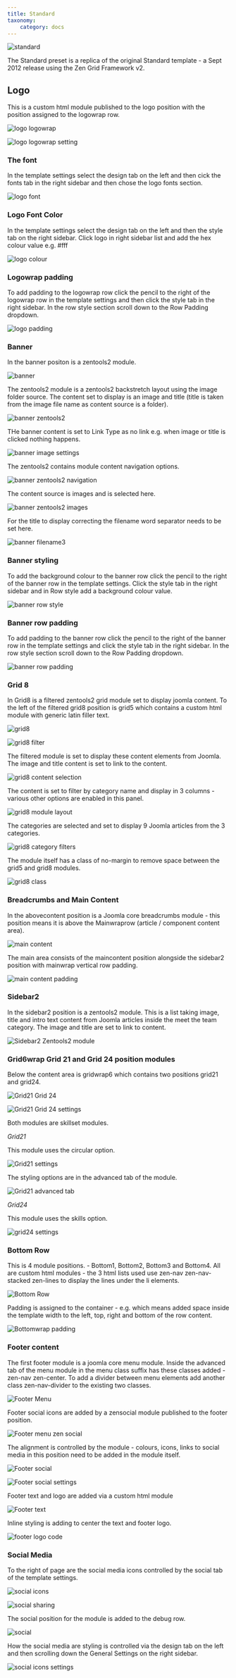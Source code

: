 ```yaml
---
title: Standard
taxonomy:
    category: docs
---
```


![standard](standard.png)

The Standard preset is a replica of the original Standard template - a Sept 2012 release using the Zen Grid Framework v2.

## Logo

This is a custom html module published to the logo position with the position assigned to the logowrap row.

![logo logowrap](logo-logowrap.png)

![logo logowrap setting](logo-logowrap-setting.png)

### The font 

In the template settings select the design tab on the left and then cick the fonts tab in the right sidebar and then chose the logo fonts section. 

![logo font](logo-font.png)

### Logo Font Color

In the template settings select the design tab on the left and then the style tab on the right sidebar. Click logo in right sidebar list and add the hex colour value e.g. #fff

![logo colour](logo-colour.png)

### Logowrap padding

To add padding to the logowrap row click the pencil to the right of the logowrap row in the template settings and then click the style tab in the right sidebar. In the row style section scroll down to the Row Padding dropdown. 

![logo padding](logo-padding.png)

### Banner

In the banner positon is a zentools2 module.

![banner](banner.png)

The zentools2 module is a zentools2 backstretch layout using the image folder source. The content set to display is an image and title (title is taken from the image file name as content source is a folder). 

![banner zentools2](banner-zentools2.png)

THe banner content is set to Link Type as no link e.g. when image or title is clicked nothing happens.

![banner image settings](banner-image-settings.png)

The zentools2 contains module content navigation options.

![banner zentools2 navigation](banner-zentools2-navigation.png)

The content source is images and is selected here.

![banner zentools2 images](banner-zentools2-images.png)

For the title to display correcting the filename word separator needs to be set here.

![banner filename3](banner-filename3.png)

### Banner styling

To add the background colour to the banner row click the pencil to the right of the banner row in the template settings. Click the style tab in the right sidebar and in Row style add a background colour value.

![banner row style](banner-row-style.png)

### Banner row padding

To add padding to the banner row click the pencil to the right of the banner row in the template settings and click the style tab in the right sidebar. In the row style section scroll down to the Row Padding dropdown.

![banner row padding](banner-row-padding.png)

### Grid 8

In Grid8 is a filtered zentools2 grid module set to display joomla content. To the left of the filtered grid8 position is grid5 which contains a custom html module with generic latin filler text.

![grid8](grid8.jpg)

![grid8 filter](grid8-filter.png)

The filtered module is set to display these content elements from Joomla. The image and title content is set to link to the content.

![grid8 content selection](grid8-content-selection.png)

The content is set to filter by category name and display in 3 columns - various other options are enabled in this panel.

![grid8 module layout](grid8-module-layout.png)

The categories are selected and set to display 9 Joomla articles from the 3 categories.

![grid8 category filters](grid8-category-filters.png)

The module itself has a class of no-margin to remove space between the grid5 and grid8 modules.

![grid8 class](grid8-class.png)

### Breadcrumbs and Main Content 

In the abovecontent position is a Joomla core breadcrumbs module - this position means it is above the Mainwraprow (article / component content area).

![main content](main-content.gif)

The main area consists of the maincontent position alongside the sidebar2 position with mainwrap vertical row padding.

![main content padding](main-content-padding.gif)


### Sidebar2

In the sidebar2 position is a zentools2 module. This is a list taking image, title and intro text content from Joomla articles inside the meet the team category. The image and title are set to link to content.

![Sidebar2 Zentools2 module](sidebar2-zentools2-module.gif)

### Grid6wrap Grid 21 and Grid 24 position modules

Below the content area is gridwrap6 which contains two positions grid21 and grid24.

![Grid21 Grid 24 ](grid21-grid24.gif)

![Grid21 Grid 24 settings](grid21-grid24-settings.gif)

Both modules are skillset modules.

*Grid21*

This module uses the circular option.

![Grid21 settings](grid21-settings.gif)

The styling options are in the advanced tab of the module.

![Grid21 advanced tab](grid21-advanced-tab.gif)

*Grid24*

This module uses the skills option.

![grid24 settings](grid24-settings.gif)

### Bottom Row

This is 4 module positions. - Bottom1, Bottom2, Bottom3 and Bottom4. All are custom html modules - the 3 html lists used use zen-nav zen-nav-stacked zen-lines to display the lines under the li elements.

![Bottom Row](bottomwrap-row.gif)

Padding is assigned to the container - e.g. which means added space inside the template width to the left, top, right and bottom of the row content.

![Bottomwrap padding](bottomwrap-padding.gif)

### Footer content

The first footer module is a joomla core menu module. Inside the advanced tab of the menu module in the menu class suffix has these classes added - zen-nav zen-center. To add a divider between menu elements add another class zen-nav-divider to the existing two classes.

![Footer Menu](footer-menu.gif)

Footer social icons are added by a zensocial module published to the footer position.

![Footer menu zen social](footer-menu-zen-social.gif)

The alignment is controlled by the module - colours, icons, links to social media in this position need to be added in the module itself.

![Footer social](footer-social.gif)

![Footer social settings](footer-social-settings2.gif)

Footer text and logo are added via a custom html module

![Footer text](footer-text.gif)

Inline styling is adding to center the text and footer logo.

![footer logo code](footer-logo-code.gif)

### Social Media

To the right of page are the social media icons controlled by the social tab of the template settings.

![social icons](social-icons.gif)

![social sharing](social-sharing.gif)

The social position for the module is added to the debug row.

![social](social.gif)

How the social media are styling is controlled via the design tab on the left and then scrolling down the General Settings on the right sidebar.

![social icons settings](social-icons-settings.gif)







































